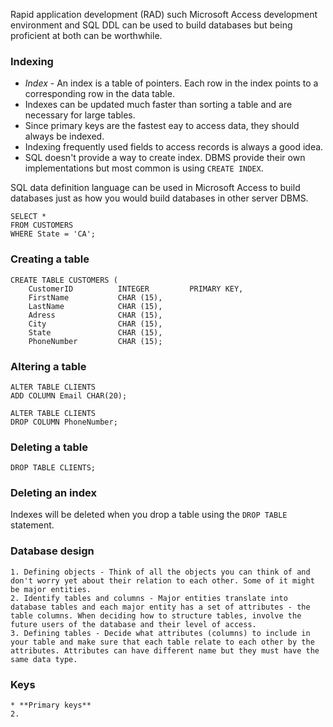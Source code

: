 Rapid application development (RAD) such Microsoft Access development environment and SQL DDL can be used to build databases but being proficient at both can be worthwhile. 

### Indexing

* *Index* - An index is a table of pointers. Each row in the index points to a corresponding row in the data table.
* Indexes can be updated much faster than sorting a table and are necessary for large tables.
* Since primary keys are the fastest eay to access data, they should always be indexed.
* Indexing frequently used fields to access records is always a good idea.
* SQL doesn't provide a way to create index. DBMS provide their own implementations but most common is using `CREATE INDEX`.

SQL data definition language can be used in Microsoft Access to build databases just as how you would build databases in other server DBMS.
```
SELECT *
FROM CUSTOMERS
WHERE State = 'CA';
```

### Creating a table
```
CREATE TABLE CUSTOMERS (
    CustomerID          INTEGER         PRIMARY KEY,
    FirstName           CHAR (15),
    LastName            CHAR (15),
    Adress              CHAR (15),
    City                CHAR (15),
    State               CHAR (15),
    PhoneNumber         CHAR (15);
```

### Altering a table
```
ALTER TABLE CLIENTS
ADD COLUMN Email CHAR(20);

ALTER TABLE CLIENTS
DROP COLUMN PhoneNumber;
```

### Deleting a table
```
DROP TABLE CLIENTS;
```

### Deleting an index
Indexes will be deleted when you drop a table using the `DROP TABLE` statement.

### Database design
    1. Defining objects - Think of all the objects you can think of and don't worry yet about their relation to each other. Some of it might be major entities.
    2. Identify tables and columns - Major entities translate into database tables and each major entity has a set of attributes - the table columns. When deciding how to structure tables, involve the future users of the database and their level of access.
    3. Defining tables - Decide what attributes (columns) to include in your table and make sure that each table relate to each other by the attributes. Attributes can have different name but they must have the same data type.
    
### Keys
    * **Primary keys** 
    2. 
